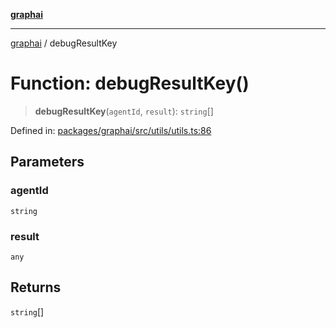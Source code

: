 [**graphai**](../README.md)

***

[graphai](../globals.md) / debugResultKey

# Function: debugResultKey()

> **debugResultKey**(`agentId`, `result`): `string`[]

Defined in: [packages/graphai/src/utils/utils.ts:86](https://github.com/kawamataryo/graphai/blob/d1a2c5ee2f62deae7af78fb66f65face3cfa29fb/packages/graphai/src/utils/utils.ts#L86)

## Parameters

### agentId

`string`

### result

`any`

## Returns

`string`[]

